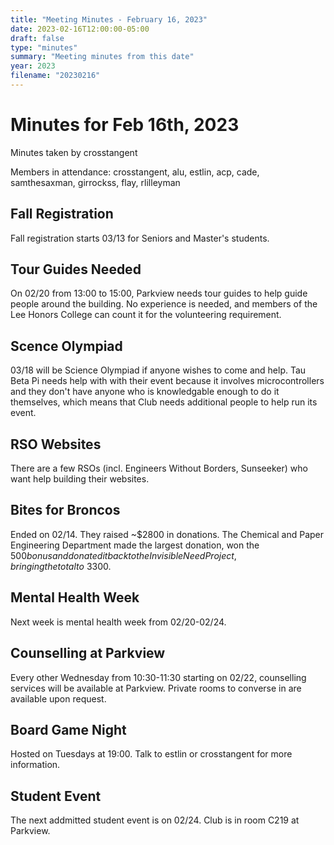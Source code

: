 ```yaml
---
title: "Meeting Minutes - February 16, 2023"
date: 2023-02-16T12:00:00-05:00
draft: false
type: "minutes"
summary: "Meeting minutes from this date"
year: 2023
filename: "20230216"
---
```


# Minutes for Feb 16th, 2023

Minutes taken by crosstangent

Members in attendance: crosstangent, alu, estlin, acp, cade, samthesaxman, girrockss, flay, rlilleyman

## Fall Registration

Fall registration starts 03/13 for Seniors and Master's students.

## Tour Guides Needed

On 02/20 from 13:00 to 15:00, Parkview needs tour guides to help guide people around the building. No experience is needed, and members of the Lee Honors College can count it for the volunteering requirement.

## Scence Olympiad

03/18 will be Science Olympiad if anyone wishes to come and help. Tau Beta Pi needs help with with their event because it involves microcontrollers and they don't have anyone who is knowledgable enough to do it themselves, which means that Club needs additional people to help run its event.

## RSO Websites

There are a few RSOs (incl. Engineers Without Borders, Sunseeker) who want help building their websites.

## Bites for Broncos

Ended on 02/14. They raised ~$2800 in donations. The Chemical and Paper Engineering Department made the largest donation, won the $500 bonus and donated it back to the Invisible Need Project, bringing the total to ~$3300.

## Mental Health Week

Next week is mental health week from 02/20-02/24.

## Counselling at Parkview

Every other Wednesday from 10:30-11:30 starting on 02/22, counselling services will be available at Parkview. Private rooms to converse in are available upon request.

## Board Game Night

Hosted on Tuesdays at 19:00. Talk to estlin or crosstangent for more information.

## Student Event

The next addmitted student event is on 02/24. Club is in room C219 at Parkview.
